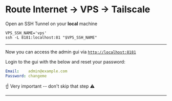 # Route Internet -> VPS -> Tailscale

Open an SSH Tunnel on your **local** machine

```shell
VPS_SSH_NAME='vps'
ssh -L 8181:localhost:81 "$VPS_SSH_NAME"
```

---

Now you can access the admin gui via [`http://localhost:8181`](http://localhost:8181)

Login to the gui with the below and reset your password:
```yml
Email:    admin@example.com
Password: changeme
```

☝️ Very important -- don't skip that step ⚠️

---
